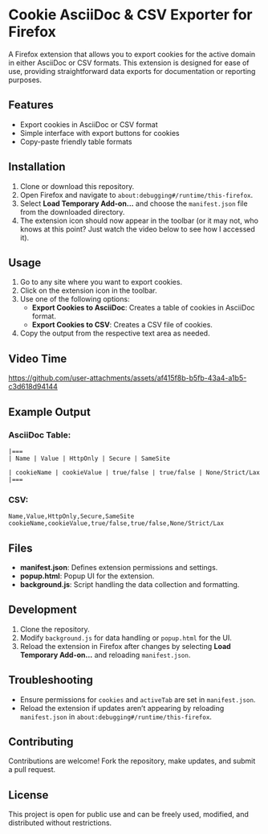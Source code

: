 
# Cookie AsciiDoc & CSV Exporter for Firefox

A Firefox extension that allows you to export cookies for the active domain in either AsciiDoc or CSV formats. This extension is designed for ease of use, providing straightforward data exports for documentation or reporting purposes.

## Features

- Export cookies in AsciiDoc or CSV format
- Simple interface with export buttons for cookies
- Copy-paste friendly table formats

## Installation

1. Clone or download this repository.
2. Open Firefox and navigate to `about:debugging#/runtime/this-firefox`.
3. Select **Load Temporary Add-on…** and choose the `manifest.json` file from the downloaded directory.
4. The extension icon should now appear in the toolbar (or it may not, who knows at this point? Just watch the video below to see how I accessed it).

## Usage

1. Go to any site where you want to export cookies.
2. Click on the extension icon in the toolbar.
3. Use one of the following options:
   - **Export Cookies to AsciiDoc**: Creates a table of cookies in AsciiDoc format.
   - **Export Cookies to CSV**: Creates a CSV file of cookies.
4. Copy the output from the respective text area as needed.

## Video Time

https://github.com/user-attachments/assets/af415f8b-b5fb-43a4-a1b5-c3d618d94144

## Example Output

### AsciiDoc Table:
```
|===
| Name | Value | HttpOnly | Secure | SameSite

| cookieName | cookieValue | true/false | true/false | None/Strict/Lax
|===
```

### CSV:
```
Name,Value,HttpOnly,Secure,SameSite
cookieName,cookieValue,true/false,true/false,None/Strict/Lax
```

## Files

- **manifest.json**: Defines extension permissions and settings.
- **popup.html**: Popup UI for the extension.
- **background.js**: Script handling the data collection and formatting.

## Development

1. Clone the repository.
2. Modify `background.js` for data handling or `popup.html` for the UI.
3. Reload the extension in Firefox after changes by selecting **Load Temporary Add-on…** and reloading `manifest.json`.

## Troubleshooting

- Ensure permissions for `cookies` and `activeTab` are set in `manifest.json`.
- Reload the extension if updates aren’t appearing by reloading `manifest.json` in `about:debugging#/runtime/this-firefox`.

## Contributing

Contributions are welcome! Fork the repository, make updates, and submit a pull request.

## License

This project is open for public use and can be freely used, modified, and distributed without restrictions.
